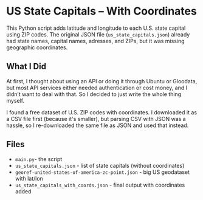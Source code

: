 # US State Capitals – With Coordinates

This Python script adds latitude and longitude to each U.S. state capital using ZIP codes. The original JSON file (`us_state_capitals.json`) already had state names, capital names, adresses, and ZIPs, but it was missing geographic coordinates.

## What I Did

At first, I thought about using an API or doing it through Ubuntu or Gloodata, but most API services either needed authentication or cost money, and I didn’t want to deal with that. So I decided to just write the whole thing myself.

I found a free dataset of U.S. ZIP codes with coordinates. I downloaded it as a CSV file first (because it's smaller), but parsing CSV with JSON was a hassle, so I re-downloaded the same file as JSON and used that instead.


## Files

- `main.py`- the script
- `us_state_capitals.json` - list of state capitals (without coordinates)
- `georef-united-states-of-america-zc-point.json` - big US geodataset with lat/lon
- `us_state_capitals_with_coords.json` - final output with coordinates added
